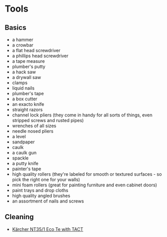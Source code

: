 # Tools #

## Basics ##

- a hammer
- a crowbar
- a flat head screwdriver
- a phillips head screwdriver
- a tape measure
- plumber's putty
- a hack saw
- a drywall saw
- clamps
- liquid nails
- plumber's tape
- a box cutter
- an exacto knife
- straight razors
- channel lock pliers (they come in handy for all sorts of things, even stripped screws and rusted pipes)
- wrenches of all sizes
- needle nosed pliers
- a level
- sandpaper
- caulk
- a caulk gun
- spackle
- a putty knife
- painter's tape
- high quality rollers (they're labeled for smooth or textured surfaces - so pick the right one for your walls)
- mini foam rollers (great for painting furniture and even cabinet doors)
- paint trays and drop cloths
- high quality angled brushes
- an assortment of nails and screws

## Cleaning ##

- [Kärcher NT35/1 Eco Te with TACT](http://www.kaerchershop-schreiber.de/krcher-tact-p-860.html)

